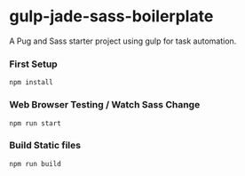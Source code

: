 # gulp-jade-sass-boilerplate
A Pug and Sass starter project using gulp for task automation.

### First Setup
```
npm install
```


### Web Browser Testing / Watch Sass Change 
```
npm run start
```


### Build Static files
```
npm run build
```
